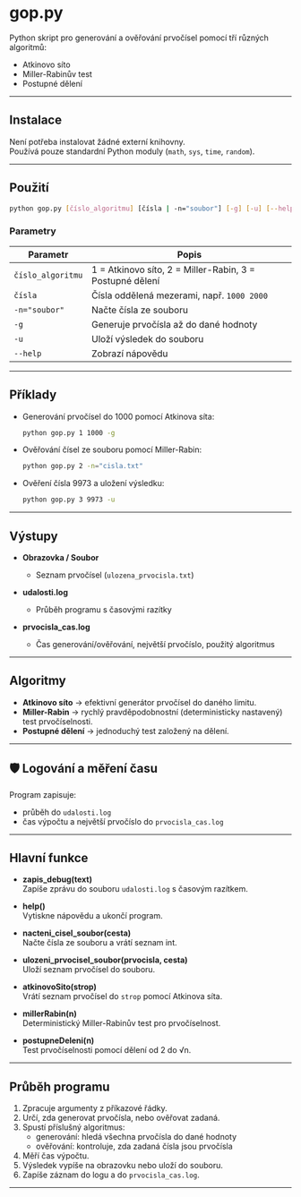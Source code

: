 
# gop.py

Python skript pro generování a ověřování prvočísel pomocí tří různých algoritmů:
- Atkinovo síto
- Miller-Rabinův test
- Postupné dělení

---

## Instalace

Není potřeba instalovat žádné externí knihovny.  
Používá pouze standardní Python moduly (`math`, `sys`, `time`, `random`).

---

## Použití

```bash
python gop.py [číslo_algoritmu] [čísla | -n="soubor"] [-g] [-u] [--help]
```

### Parametry

| Parametr          | Popis                                                   |
|--------------------|---------------------------------------------------------|
| `číslo_algoritmu` | 1 = Atkinovo síto, 2 = Miller-Rabin, 3 = Postupné dělení |
| `čísla`           | Čísla oddělená mezerami, např. `1000 2000`              |
| `-n="soubor"`     | Načte čísla ze souboru                                  |
| `-g`             | Generuje prvočísla až do dané hodnoty                   |
| `-u`             | Uloží výsledek do souboru                               |
| `--help`         | Zobrazí nápovědu                                        |

---

## Příklady

- Generování prvočísel do 1000 pomocí Atkinova síta:
    ```bash
    python gop.py 1 1000 -g
    ```

- Ověřování čísel ze souboru pomocí Miller-Rabin:
    ```bash
    python gop.py 2 -n="cisla.txt"
    ```

- Ověření čísla 9973 a uložení výsledku:
    ```bash
    python gop.py 3 9973 -u
    ```

---

## Výstupy

- **Obrazovka / Soubor**
    - Seznam prvočísel (`ulozena_prvocisla.txt`)

- **udalosti.log**
    - Průběh programu s časovými razítky

- **prvocisla_cas.log**
    - Čas generování/ověřování, největší prvočíslo, použitý algoritmus

---

## Algoritmy

- **Atkinovo síto** → efektivní generátor prvočísel do daného limitu.
- **Miller-Rabin** → rychlý pravděpodobnostní (deterministicky nastavený) test prvočíselnosti.
- **Postupné dělení** → jednoduchý test založený na dělení.

---

## 🛡️ Logování a měření času

Program zapisuje:
- průběh do `udalosti.log`
- čas výpočtu a největší prvočíslo do `prvocisla_cas.log`

---

## Hlavní funkce

- **zapis_debug(text)**  
  Zapíše zprávu do souboru `udalosti.log` s časovým razítkem.

- **help()**  
  Vytiskne nápovědu a ukončí program.

- **nacteni_cisel_soubor(cesta)**  
  Načte čísla ze souboru a vrátí seznam int.

- **ulozeni_prvocisel_soubor(prvocisla, cesta)**  
  Uloží seznam prvočísel do souboru.

- **atkinovoSito(strop)**  
  Vrátí seznam prvočísel do `strop` pomocí Atkinova síta.

- **millerRabin(n)**  
  Deterministický Miller-Rabinův test pro prvočíselnost.

- **postupneDeleni(n)**  
  Test prvočíselnosti pomocí dělení od 2 do √n.

---

## Průběh programu

1. Zpracuje argumenty z příkazové řádky.
2. Určí, zda generovat prvočísla, nebo ověřovat zadaná.
3. Spustí příslušný algoritmus:
    - generování: hledá všechna prvočísla do dané hodnoty
    - ověřování: kontroluje, zda zadaná čísla jsou prvočísla
4. Měří čas výpočtu.
5. Výsledek vypíše na obrazovku nebo uloží do souboru.
6. Zapíše záznam do logu a do `prvocisla_cas.log`.

---

